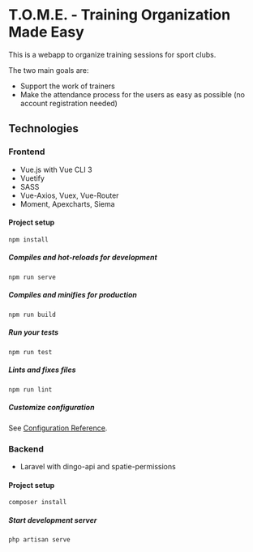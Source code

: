 # T.O.M.E. - Training Organization Made Easy

This is a webapp to organize training sessions for sport clubs. 

The two main goals are:
- Support the work of trainers
- Make the attendance process for the users as easy as possible (no account registration needed)

## Technologies
### Frontend
- Vue.js with Vue CLI 3
- Vuetify
- SASS
- Vue-Axios, Vuex, Vue-Router 
- Moment, Apexcharts, Siema

#### Project setup
```
npm install
```

##### Compiles and hot-reloads for development
```
npm run serve
```

##### Compiles and minifies for production
```
npm run build
```

##### Run your tests
```
npm run test
```

##### Lints and fixes files
```
npm run lint
```

##### Customize configuration
See [Configuration Reference](https://cli.vuejs.org/config/).

### Backend
- Laravel with dingo-api and spatie-permissions

#### Project setup
```
composer install
```

##### Start development server
```
php artisan serve
```


